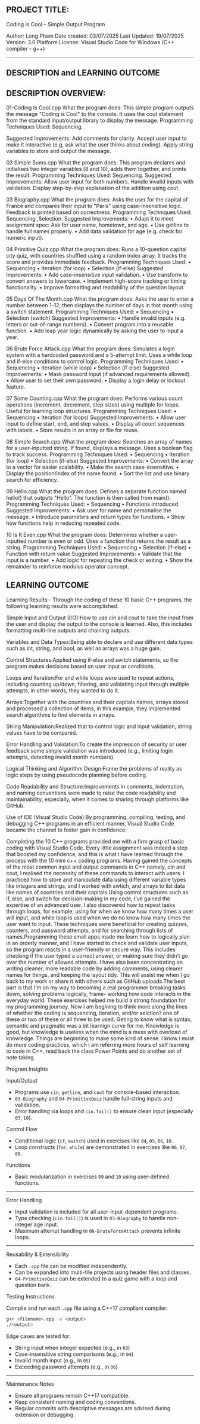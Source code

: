 PROJECT TITLE:
--------------
Coding is Cool – Simple Output Program

Author: Long Pham
Date created: 03/07/2025
Last Updated: 19/07/2025
Version: 3.0
Platform License: Visual Studio Code for Windows (C++ compiler - g++)

--------------------------------
DESCRIPTION and LEARNING OUTCOME
---------------------------------
DESCRIPTION OVERVIEW:
---------------------
01-Coding Is Cool.cpp
What the program does:  This simple program outputs the message "Coding is Cool" to the console. It uses the cout statement from the standard input/output library to display the message.
Programming Techniques Used: Sequencing.

Suggested Improvements: Add comments for clarity.  Accept user input to make it interactive (e.g. ask what the user thinks about coding).  Apply string variables to store and output the message.

02 Simple Sums.cpp
What the program does:  This program declares and initialises two integer variables (8 and 10), adds them together, and prints the result.
Programming Techniques Used: Sequencing.
Suggested Improvements: Allow user input for both numbers.  Handle invalid inputs with validation.  Display step-by-step explanation of the addition using cout.

03 Biography.cpp
What the program does: Asks the user for the capital of France and compares their input to "Paris" using case-insensitive logic. Feedback is printed based on correctness.
Programming Techniques Used: Sequencing ,Selection.
Suggested Improvements:
•	Adapt it to meet assignment spec: Ask for user name, hometown, and age.
•	Use getline to handle full names properly.
•	Add data validation for age (e.g. check for numeric input).

04 Primitive Quiz.cpp
What the program does: Runs a 10-question capital city quiz, with countries shuffled using a random index array. It tracks the score and provides immediate feedback.
Programming Techniques Used:
•	Sequencing
•	Iteration (for loop)
•	Selection (if-else)
Suggested Improvements:
•	Add case-insensitive input validation.
•	Use transform to convert answers to lowercase.
•	Implement high-score tracking or timing functionality.
•	Improve formatting and readability of the question layout.

05 Days Of The Month.cpp
What the program does: Asks the user to enter a number between 1-12, then displays the number of days in that month using a switch statement.
Programming Techniques Used:
•	Sequencing 
•	Selection (switch)
Suggested Improvements:
•	Handle invalid inputs (e.g. letters or out-of-range numbers).
•	Convert program into a reusable function.
•	Add leap year logic dynamically by asking the user to input a year.

06 Brute Force Attack.cpp
What the program does: Simulates a login system with a hardcoded password and a 5-attempt limit. Uses a while loop and if-else conditions to control logic.
Programming Techniques Used:
•	Sequencing 
•	Iteration (while loop)
•	Selection (if-else)
Suggested Improvements:
•	Mask password input (if advanced requirements allowed).
•	Allow user to set their own password.
•	Display a login delay or lockout feature.

07 Some Counting.cpp
What the program does: Performs various count operations (increment, decrement, step sizes) using multiple for loops. Useful for learning loop structures.
Programming Techniques Used:
•	Sequencing 
•	Iteration (for loops)
Suggested Improvements:
•	Allow user input to define start, end, and step values.
•	Display all count sequences with labels.
•	Store results in an array or file for reuse.

08 Simple Search.cpp
What the program does: Searches an array of names for a user-inputted string. If found, displays a message. Uses a boolean flag to track success.
Programming Techniques Used:
•	Sequencing 
•	Iteration (for loop)
•	Selection (if-else)
Suggested Improvements:
•	Convert the array to a vector for easier scalability.
•	Make the search case-insensitive.
•	Display the position/index of the name found.
•	Sort the list and use binary search for efficiency.


09 Hello.cpp
What the program does: Defines a separate function named hello() that outputs "Hello". The function is then called from main().
Programming Techniques Used:
•	Sequencing
•	Functions introduced
Suggested Improvements:
•	Ask user for name and personalise the message.
•	Introduce parameters and return types for functions.
•	Show how functions help in reducing repeated code.

10 Is It Even.cpp
What the program does: Determines whether a user-inputted number is even or odd. Uses a function that returns the result as a string.
Programming Techniques Used:
•	Sequencing
•	Selection (if-else)
•	Function with return value 
Suggested Improvements:
•	Validate that the input is a number.
•	Add logic for repeating the check or exiting.
•	Show the remainder to reinforce modulus operator concept.



LEARNING OUTCOME
--------------------------
Learning Results:- Through the coding of these 10 basic C++ programs, the following learning results were accomplished.

Simple Input and Output (I/O):How to use cin and cout to take the input from the user and display the output to the console is learned. 
Also, this includes formatting multi-line outputs and chaining outputs.

Variables and Data Types:Being able to declare and use different data types such as int, string, and bool, as well as arrays was a huge gain. 

Control Structures:Applied using if-else and switch statements, so the program makes decisions based on user input or conditions. 

Loops and Iteration:For and while loops were used to repeat actions, including counting up/down, filtering, and validating input through multiple 
attempts, in other words, they wanted to do it. 

Arrays:Together with the countries and their capitals names, arrays stored and processed a collection of items, in this example, they implemented search 
algorithms to find elements in arrays. 

String Manipulation:Realized that to control logic and input validation, string values have to be compared. 

Error Handling and Validation:To create the impression of security or user feedback some simple validation was introduced (e.g., limiting login attempts, 
detecting invalid month numbers). 

Logical Thinking and Algorithm Design:Frame the problems of reality as logic steps by using pseudocode planning before coding. 

Code Readability and Structure:Improvements in comments, indentation, and naming conventions were made to raise the code readability and maintainability, 
especially, when it comes to sharing through platforms like GitHub. 

Use of IDE (Visual Studio Code):By programming, compiling, testing, and debugging C++ programs in an efficient manner, Visual Studio Code became the 
channel to foster gain in confidence.

Completing the 10 C++ programs provided me with a firm grasp of basic coding with Visual Studio Code. Every little assignment 
was indeed a step that boosted my confidence, and this is what I have learned through the process with the 10 mini c++ coding programs.
 Having gained the concepts of the most common input and output commands in C++ namely, cin and cout, I realised the necessity 
of these commands to interact with users. I practiced how to store and manipulate data using different variable types like 
integers and strings, and I worked with swtich, and arrays to list data like names of countries and their capitals.Using control 
structures such as if, else, and switch for decision-making in my code, I’ve gained the expertise of an advanced user. 
I also discovered how to repeat tasks through loops, for example, using for when we know how many times a user will input, and while loop is used 
when we do no know how many times the user want to input. These techniques were beneficial for creating quizzes, counters, and 
password attempts, and for searching through lists of names.Programming these small apps made me learn how to logically plan in 
an orderly manner, and I have started to check and validate user inputs, so the program reacts in a user-friendly or secure way. 
This includes checking if the user typed a correct answer, or making sure they didn’t go over the number of allowed attempts.
I have also been concentrating on writing cleaner, more readable code by adding comments, using clearer names for things, 
and keeping the layout tidy. This will assist me when I go back to my work or share it with others such as GitHub uploads.The best 
part is that I’m on my way to becoming a real programmer breaking tasks down, solving problems logically, frame- working how code 
interacts in the everyday world. These exercises helped me build a strong foundation for my programming journey.  Now I am begining to think
more along the lines of whether the coding is sequencing, iteration, and/or selction? one of these or two of these or all three to be used.
Geting to know what is syntax, semantic and pragmatic was a bit learnign curve for me.  Knowledge is good, but knowledge is useless when the mind is
a mess with overload of knowledge.  Things are beginning to make some kind of sense.  I know i must do more coding practices, which I am referring 
more hours of self learning to code in C++, read back the class Power Points and do another set of note taking. 


Program Insights

Input/Output

- Programs use `cin`, `getline`, and `cout` for console-based interaction.
- `03-Biography` and `04-PrimitiveQuiz` handle full-string inputs and validation.
- Error handling via loops and `cin.fail()` to ensure clean input (especially `03`, `10`).

Control Flow

- Conditional logic (`if`, `switch`) used in exercises like `04`, `05`, `06`, `10`.
- Loop constructs (`for`, `while`) are demonstrated in exercises like `06`, `07`, `08`.

Functions

- Basic modularization in exercises `09` and `10` using user-defined functions.

---

Error Handling

- Input validation is included for all user-input-dependent programs.
- Type checking (`cin.fail()`) is used in `03-Biography` to handle non-integer age input.
- Maximum attempt handling in `06-BruteForceAttack` prevents infinite loops.

---

Reusability & Extensibility

- Each `.cpp` file can be modified independently.
- Can be expanded into multi-file projects using header files and classes.
- `04-PrimitiveQuiz` can be extended to a quiz game with a loop and question bank.

Testing Instructions

Compile and run each `.cpp` file using a C++17 compliant compiler:

```bash
g++ <filename>.cpp -o <output>
./<output>
```

Edge cases are tested for:
- String input when integer expected (e.g., in `03`)
- Case-insensitive string comparisons (e.g., in `04`)
- Invalid month input (e.g., in `05`)
- Exceeding password attempts (e.g., in `06`)

---

Maintenance Notes

- Ensure all programs remain C++17 compatible.
- Keep consistent naming and coding conventions.
- Regular commits with descriptive messages are advised during extension or debugging.

